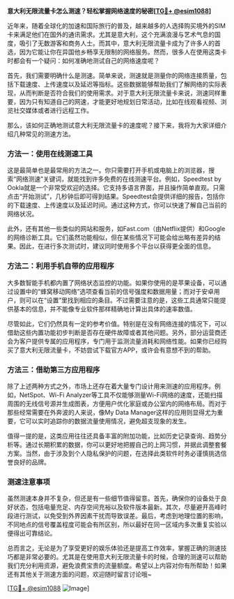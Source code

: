 **意大利无限流量卡怎么测速？轻松掌握网络速度的秘密[[TG💪+ @esim1088](https://t.me/s/esim1088)]**

近年来，随着全球化的加速和国际旅行的普及，越来越多的人选择购买境外的SIM卡来满足他们在国外的通讯需求。尤其是意大利，这个充满浪漫与艺术气息的国度，吸引了无数游客和商务人士。而其中，意大利无限流量卡成为了许多人的首选，因为它能让你在异国他乡畅享无限制的网络服务。然而，很多人在使用这类卡时都会有一个疑问：如何准确地测试自己的网络速度呢？

首先，我们需要明确什么是测速。简单来说，测速就是测量你的网络连接质量，包括下载速度、上传速度以及延迟等指标。这些数据能够帮助我们了解网络的实际表现，从而判断是否符合我们的使用需求。对于意大利无限流量卡来说，测速同样重要，因为只有知道自己的网速，才能更好地规划日常活动，比如在线观看视频、浏览社交媒体或者进行远程工作。

那么，该如何正确地测试意大利无限流量卡的速度呢？接下来，我将为大家详细介绍几种常见的测速方法。

### 方法一：使用在线测速工具

这是最简单也是最常用的方法之一。你只需要打开手机或电脑上的浏览器，搜索“网络测速”关键词，就能找到许多免费的在线测速平台。例如，Speedtest by Ookla就是一个非常受欢迎的选择。它支持多语言界面，并且操作简单直观。只需点击“开始测试”，几秒钟后即可得到结果。Speedtest会提供详细的报告，包括你的下载速度、上传速度以及延迟时间。通过这种方式，你可以快速了解自己当前的网络状况。

此外，还有其他一些类似的网站和服务，如Fast.com（由Netflix提供）和Google的网络诊断工具。它们虽然功能相似，但在某些情况下可能会给出略有差异的结果。因此，在进行多次测试时，建议同时使用多个平台以获得更全面的信息。

### 方法二：利用手机自带的应用程序

大多数智能手机都内置了网络状态监控的功能。如果你使用的是苹果设备，可以通过设置中的“蜂窝移动网络”选项查看当前的信号强度和数据用量；而对于安卓用户，则可以在“设置”里找到相应的条目。不过需要注意的是，这些工具通常只能提供基本的信息，并不能像专业软件那样精确地计算出具体的速率数值。

尽管如此，它们仍然具有一定的参考价值。特别是在没有网络连接的情况下，可以借助这些内置功能初步判断是否存在硬件故障或者其他问题。另外，部分运营商还会为客户提供专属的应用程序，专门用于监测流量消耗和网络性能。如果你已经购买了意大利无限流量卡，不妨尝试下载官方APP，或许会有意想不到的帮助。

### 方法三：借助第三方应用程序

除了上述两种方式之外，市场上还存在着大量专门设计用来测速的应用程序。例如，NetSpot、Wi-Fi Analyzer等工具不仅能够测量Wi-Fi网络的速度，还能扫描周围的无线信号源并生成图表，方便用户优化家庭或办公室内的网络布局。而对于那些经常需要在外奔波的人来说，像My Data Manager这样的应用则显得尤为重要，它可以实时追踪你的数据流量使用情况，避免超支现象的发生。

值得一提的是，这类应用往往还具备丰富的附加功能，比如历史记录查询、趋势分析等。通过长期积累的数据，你可以更好地把握自己的上网习惯，并据此调整套餐方案。当然，由于涉及到个人隐私保护的问题，在选择此类软件时务必谨慎挑选信誉良好的品牌。

### 测速注意事项

虽然测速本身并不复杂，但还是有一些细节值得留意。首先，确保你的设备处于良好状态，包括电量充足、内存空间充裕以及软件版本最新。其次，尽量避开高峰时段进行测试，以免受到外界因素干扰而导致误差。最后，考虑到地理位置的影响，不同地点的信号覆盖程度可能会有所区别，所以最好在同一区域内多次重复实验以便得出可靠结论。

总而言之，无论是为了享受更好的娱乐体验还是提高工作效率，掌握正确的测速技巧都是非常必要的。尤其是在使用意大利无限流量卡的时候，合理的测速可以帮助我们充分利用资源，避免浪费宝贵的流量额度。希望以上内容对你有所帮助！如果还有其他关于测速方面的问题，欢迎随时留言讨论哦~

[[TG💪+ @esim1088](https://t.me/s/esim1088) ![Image](https://i.postimg.cc/4NQfJmqS/Snipaste-2025-05-13-00-14-12.png)]